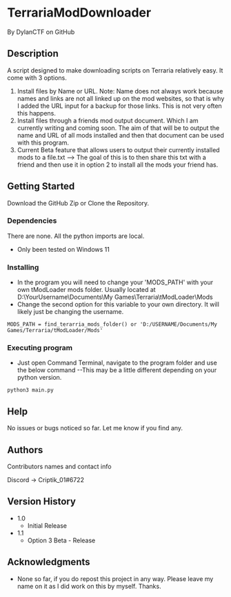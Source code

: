 # TerrariaModDownloader

By DylanCTF on GitHub

## Description

A script designed to make downloading scripts on Terraria relatively easy. It come with 3 options.

1. Install files by Name or URL. Note: Name does not always work because names and links are not all linked up on the mod websites, so that is why I added the URL input for a backup for those links. This is not very often this happens.
2. Install files through a friends mod output document. Which I am currently writing and coming soon. The aim of that will be to output the name and URL of all mods installed and then that document can be used with this program.
3. Current Beta feature that allows users to output their currently installed mods to a file.txt --> The goal of this is to then share this txt with a friend and then use it in option 2 to install all the mods your friend has.

## Getting Started

Download the GitHub Zip or Clone the Repository.

### Dependencies

There are none. All the python imports are local.

- Only been tested on Windows 11

### Installing

- In the program you will need to change your 'MODS_PATH' with your own tModLoader mods folder. Usually located at D:\YourUsername\Documents\My Games\Terraria\tModLoader\Mods
- Change the second option for this variable to your own directory. It will likely just be changing the username.

```
MODS_PATH = find_terarria_mods_folder() or 'D:/USERNAME/Documents/My Games/Terraria/tModLoader/Mods'
```

### Executing program

- Just open Command Terminal, navigate to the program folder and use the below command --This may be a little different depending on your python version.

```
python3 main.py
```

## Help

No issues or bugs noticed so far. Let me know if you find any.

## Authors

Contributors names and contact info

Discord -> Criptik_01#6722

## Version History

- 1.0
  - Initial Release
- 1.1
  - Option 3 Beta - Release

## Acknowledgments

- None so far, if you do repost this project in any way. Please leave my name on it as I did work on this by myself. Thanks.
